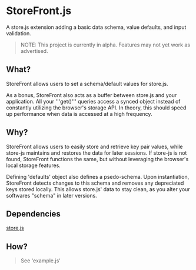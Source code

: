StoreFront.js
=============

A store.js extension adding a basic data schema, value defaults, and input validation.

> NOTE: This project is currently in alpha.  Features may not yet work as advertised.

## What?
StoreFront allows users to set a schema/default values for store.js.

As a bonus, StoreFront also acts as a buffer between store.js and your application.  All your '''get()''' queries access a synced object instead of constantly utilizing the browser's storage API.  In theory, this should speed up performance when data is accessed at a high frequency.


## Why?
StoreFront allows users to easily store and retrieve key pair values, while store-js maintains and restores the data for later sessions.  If store-js is not found, StoreFront functions the same, but without leveraging the browser's local storage features.

Defining 'defaults' object also defines a psedo-schema.  Upon instantiation, StoreFront detects changes to this schema and removes any depreciated keys stored locally.  This allows store.js' data to stay clean, as you alter your softwares "schema" in later versions.

## Dependencies
[store.js](https://github.com/marcuswestin/store.js)

## How?
> See 'example.js'
